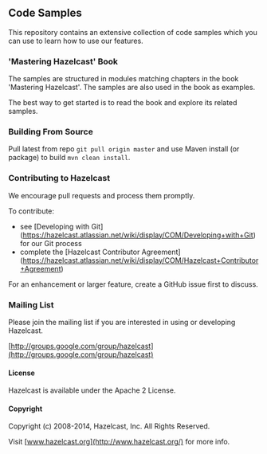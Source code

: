 ## Code Samples

This repository contains an extensive collection of code samples which you can use to learn how
to use our features. 
 
### 'Mastering Hazelcast' Book 

The samples are structured in modules matching chapters in the book 'Mastering Hazelcast'. The samples
are also used in the book as examples. 

The best way to get started is to read the book and explore its related samples.

### Building From Source

Pull latest from repo `git pull origin master` and use Maven install (or package) to build `mvn clean install`.

### Contributing to Hazelcast

We encourage pull requests and process them promptly.

To contribute:

* see [Developing with Git] (https://hazelcast.atlassian.net/wiki/display/COM/Developing+with+Git) for our Git process
* complete the [Hazelcast Contributor Agreement] (https://hazelcast.atlassian.net/wiki/display/COM/Hazelcast+Contributor+Agreement)

For an enhancement or larger feature, create a GitHub issue first to discuss.

### Mailing List

Please join the mailing list if you are interested in using or developing Hazelcast.

[http://groups.google.com/group/hazelcast](http://groups.google.com/group/hazelcast)

#### License

Hazelcast is available under the Apache 2 License.

#### Copyright

Copyright (c) 2008-2014, Hazelcast, Inc. All Rights Reserved.

Visit [www.hazelcast.org](http://www.hazelcast.org/) for more info.
